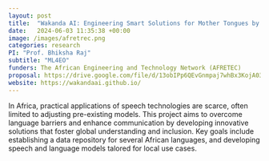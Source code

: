 ```yaml
---
layout: post
title:  "Wakanda AI: Engineering Smart Solutions for Mother Tongues by Advancing Language Technologies in the African Context"
date:   2024-06-03 11:35:38 +00:00
image: /images/afretrec.png
categories: research
PI: "Prof. Bhiksha Raj"
subtitle: "ML4EO"
funders: The African Engineering and Technology Network (AFRETEC)
proposal: https://drive.google.com/file/d/13obIPp6QEvGnmpaj7whBx3KojA03BPeL/view?usp=drive_link
website: https://wakandaai.github.io/
---
```

In Africa, practical applications of speech technologies are scarce, often limited to adjusting pre-existing models. This project aims to overcome language barriers and enhance communication by developing innovative solutions that foster global understanding and inclusion. Key goals include establishing a data repository for several African languages, and developing speech and language models talored for local use cases. 